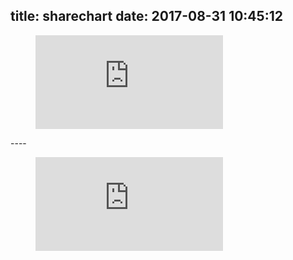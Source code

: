 title: sharechart
date: 2017-08-31 10:45:12
---
<figure><embed src="https://wakatime.com/share/@00c64406-487b-4ac9-80df-be62d5dd9bb9/fe6de515-dc40-4e87-8685-b77b0037919d.svg"></embed></figure>
----
<figure><embed src="https://wakatime.com/share/@00c64406-487b-4ac9-80df-be62d5dd9bb9/20641b61-3b22-4891-bacc-fe0b642b7aee.svg"></embed></figure>